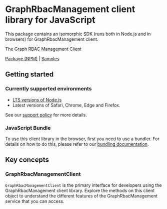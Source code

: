 # GraphRbacManagement client library for JavaScript

This package contains an isomorphic SDK (runs both in Node.js and in browsers) for GraphRbacManagement client.

The Graph RBAC Management Client

[Package (NPM)](https://www.npmjs.com/package/@msinternal/graphrbac-data-plane) |
[Samples](https://github.com/Azure-Samples/azure-samples-js-management)

## Getting started

### Currently supported environments

- [LTS versions of Node.js](https://github.com/nodejs/release#release-schedule)
- Latest versions of Safari, Chrome, Edge and Firefox.

See our [support policy](https://github.com/Azure/azure-sdk-for-js/blob/main/SUPPORT.md) for more details.





### JavaScript Bundle
To use this client library in the browser, first you need to use a bundler. For details on how to do this, please refer to our [bundling documentation](https://aka.ms/AzureSDKBundling).

## Key concepts

### GraphRbacManagementClient

`GraphRbacManagementClient` is the primary interface for developers using the GraphRbacManagement client library. Explore the methods on this client object to understand the different features of the GraphRbacManagement service that you can access.

